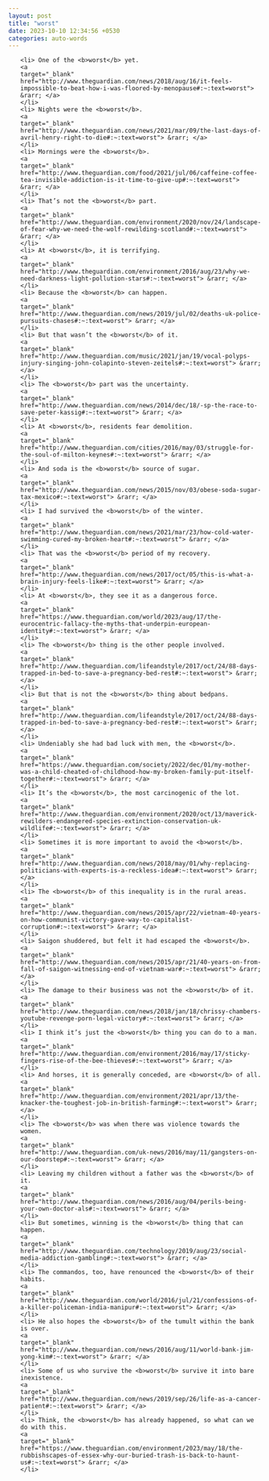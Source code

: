 ```yaml
---
layout: post
title: "worst"
date: 2023-10-10 12:34:56 +0530
categories: auto-words
---
```

<ol>

    <li> One of the <b>worst</b> yet.
    <a 
    target="_blank" 
    href="http://www.theguardian.com/news/2018/aug/16/it-feels-impossible-to-beat-how-i-was-floored-by-menopause#:~:text=worst"> &rarr; </a>
    </li>
    <li> Nights were the <b>worst</b>.
    <a 
    target="_blank" 
    href="http://www.theguardian.com/news/2021/mar/09/the-last-days-of-avril-henry-right-to-die#:~:text=worst"> &rarr; </a>
    </li>
    <li> Mornings were the <b>worst</b>.
    <a 
    target="_blank" 
    href="http://www.theguardian.com/food/2021/jul/06/caffeine-coffee-tea-invisible-addiction-is-it-time-to-give-up#:~:text=worst"> &rarr; </a>
    </li>
    <li> That’s not the <b>worst</b> part.
    <a 
    target="_blank" 
    href="http://www.theguardian.com/environment/2020/nov/24/landscape-of-fear-why-we-need-the-wolf-rewilding-scotland#:~:text=worst"> &rarr; </a>
    </li>
    <li> At <b>worst</b>, it is terrifying.
    <a 
    target="_blank" 
    href="http://www.theguardian.com/environment/2016/aug/23/why-we-need-darkness-light-pollution-stars#:~:text=worst"> &rarr; </a>
    </li>
    <li> Because the <b>worst</b> can happen.
    <a 
    target="_blank" 
    href="http://www.theguardian.com/news/2019/jul/02/deaths-uk-police-pursuits-chases#:~:text=worst"> &rarr; </a>
    </li>
    <li> But that wasn’t the <b>worst</b> of it.
    <a 
    target="_blank" 
    href="http://www.theguardian.com/music/2021/jan/19/vocal-polyps-injury-singing-john-colapinto-steven-zeitels#:~:text=worst"> &rarr; </a>
    </li>
    <li> The <b>worst</b> part was the uncertainty.
    <a 
    target="_blank" 
    href="http://www.theguardian.com/news/2014/dec/18/-sp-the-race-to-save-peter-kassig#:~:text=worst"> &rarr; </a>
    </li>
    <li> At <b>worst</b>, residents fear demolition.
    <a 
    target="_blank" 
    href="http://www.theguardian.com/cities/2016/may/03/struggle-for-the-soul-of-milton-keynes#:~:text=worst"> &rarr; </a>
    </li>
    <li> And soda is the <b>worst</b> source of sugar.
    <a 
    target="_blank" 
    href="http://www.theguardian.com/news/2015/nov/03/obese-soda-sugar-tax-mexico#:~:text=worst"> &rarr; </a>
    </li>
    <li> I had survived the <b>worst</b> of the winter.
    <a 
    target="_blank" 
    href="http://www.theguardian.com/news/2021/mar/23/how-cold-water-swimming-cured-my-broken-heart#:~:text=worst"> &rarr; </a>
    </li>
    <li> That was the <b>worst</b> period of my recovery.
    <a 
    target="_blank" 
    href="http://www.theguardian.com/news/2017/oct/05/this-is-what-a-brain-injury-feels-like#:~:text=worst"> &rarr; </a>
    </li>
    <li> At <b>worst</b>, they see it as a dangerous force.
    <a 
    target="_blank" 
    href="https://www.theguardian.com/world/2023/aug/17/the-eurocentric-fallacy-the-myths-that-underpin-european-identity#:~:text=worst"> &rarr; </a>
    </li>
    <li> The <b>worst</b> thing is the other people involved.
    <a 
    target="_blank" 
    href="http://www.theguardian.com/lifeandstyle/2017/oct/24/88-days-trapped-in-bed-to-save-a-pregnancy-bed-rest#:~:text=worst"> &rarr; </a>
    </li>
    <li> But that is not the <b>worst</b> thing about bedpans.
    <a 
    target="_blank" 
    href="http://www.theguardian.com/lifeandstyle/2017/oct/24/88-days-trapped-in-bed-to-save-a-pregnancy-bed-rest#:~:text=worst"> &rarr; </a>
    </li>
    <li> Undeniably she had bad luck with men, the <b>worst</b>.
    <a 
    target="_blank" 
    href="https://www.theguardian.com/society/2022/dec/01/my-mother-was-a-child-cheated-of-childhood-how-my-broken-family-put-itself-together#:~:text=worst"> &rarr; </a>
    </li>
    <li> It’s the <b>worst</b>, the most carcinogenic of the lot.
    <a 
    target="_blank" 
    href="http://www.theguardian.com/environment/2020/oct/13/maverick-rewilders-endangered-species-extinction-conservation-uk-wildlife#:~:text=worst"> &rarr; </a>
    </li>
    <li> Sometimes it is more important to avoid the <b>worst</b>.
    <a 
    target="_blank" 
    href="http://www.theguardian.com/news/2018/may/01/why-replacing-politicians-with-experts-is-a-reckless-idea#:~:text=worst"> &rarr; </a>
    </li>
    <li> The <b>worst</b> of this inequality is in the rural areas.
    <a 
    target="_blank" 
    href="http://www.theguardian.com/news/2015/apr/22/vietnam-40-years-on-how-communist-victory-gave-way-to-capitalist-corruption#:~:text=worst"> &rarr; </a>
    </li>
    <li> Saigon shuddered, but felt it had escaped the <b>worst</b>.
    <a 
    target="_blank" 
    href="http://www.theguardian.com/news/2015/apr/21/40-years-on-from-fall-of-saigon-witnessing-end-of-vietnam-war#:~:text=worst"> &rarr; </a>
    </li>
    <li> The damage to their business was not the <b>worst</b> of it.
    <a 
    target="_blank" 
    href="http://www.theguardian.com/news/2018/jan/18/chrissy-chambers-youtube-revenge-porn-legal-victory#:~:text=worst"> &rarr; </a>
    </li>
    <li> I think it’s just the <b>worst</b> thing you can do to a man.
    <a 
    target="_blank" 
    href="http://www.theguardian.com/environment/2016/may/17/sticky-fingers-rise-of-the-bee-thieves#:~:text=worst"> &rarr; </a>
    </li>
    <li> And horses, it is generally conceded, are <b>worst</b> of all.
    <a 
    target="_blank" 
    href="http://www.theguardian.com/environment/2021/apr/13/the-knacker-the-toughest-job-in-british-farming#:~:text=worst"> &rarr; </a>
    </li>
    <li> The <b>worst</b> was when there was violence towards the women.
    <a 
    target="_blank" 
    href="http://www.theguardian.com/uk-news/2016/may/11/gangsters-on-our-doorstep#:~:text=worst"> &rarr; </a>
    </li>
    <li> Leaving my children without a father was the <b>worst</b> of it.
    <a 
    target="_blank" 
    href="http://www.theguardian.com/news/2016/aug/04/perils-being-your-own-doctor-als#:~:text=worst"> &rarr; </a>
    </li>
    <li> But sometimes, winning is the <b>worst</b> thing that can happen.
    <a 
    target="_blank" 
    href="http://www.theguardian.com/technology/2019/aug/23/social-media-addiction-gambling#:~:text=worst"> &rarr; </a>
    </li>
    <li> The commandos, too, have renounced the <b>worst</b> of their habits.
    <a 
    target="_blank" 
    href="http://www.theguardian.com/world/2016/jul/21/confessions-of-a-killer-policeman-india-manipur#:~:text=worst"> &rarr; </a>
    </li>
    <li> He also hopes the <b>worst</b> of the tumult within the bank is over.
    <a 
    target="_blank" 
    href="http://www.theguardian.com/news/2016/aug/11/world-bank-jim-yong-kim#:~:text=worst"> &rarr; </a>
    </li>
    <li> Some of us who survive the <b>worst</b> survive it into bare inexistence.
    <a 
    target="_blank" 
    href="http://www.theguardian.com/news/2019/sep/26/life-as-a-cancer-patient#:~:text=worst"> &rarr; </a>
    </li>
    <li> Think, the <b>worst</b> has already happened, so what can we do with this.
    <a 
    target="_blank" 
    href="https://www.theguardian.com/environment/2023/may/18/the-rubbishscapes-of-essex-why-our-buried-trash-is-back-to-haunt-us#:~:text=worst"> &rarr; </a>
    </li>